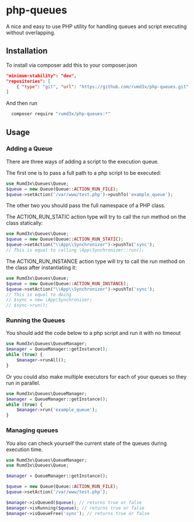 # php-queues
A nice and easy to use PHP utility for handling queues and script executing without overlapping.


## Installation
To install via composer add this to your composer.json
```json
"minimum-stability": "dev",
"repositories": [
	{ "type": "git", "url": "https://github.com/rumd3x/php-queues.git" }
]
```
And then run
```sh
  composer require "rumd3x/php-queues:*"
```


## Usage
### Adding a Queue
There are three ways of adding a script to the execution queue.

The first one is to pass a full path to a php script to be executed:
```php
use Rumd3x\Queues\Queue;
$queue = new Queue(Queue::ACTION_RUN_FILE);
$queue->setAction('/var/www/test.php')->pushTo('example_queue');
```

The other two you should pass the full namespace of a PHP class.


The ACTION_RUN_STATIC action type will try to call the run method on the class statically:
```php
use Rumd3x\Queues\Queue;
$queue = new Queue(Queue::ACTION_RUN_STATIC);
$queue->setAction("\\App\\Synchronizer")->pushTo('sync');
// This is equal to calling \App\Synchronizer::run();
```

The ACTION_RUN_INSTANCE action type will try to call the run method on the class after instantiating it:
```php
use Rumd3x\Queues\Queue;
$queue = new Queue(Queue::ACTION_RUN_INSTANCE);
$queue->setAction("\\App\\Synchronizer")->pushTo('sync');
// This is equal to doing 
// $sync = new \App\Synchronizer;
// $sync->run();
```


### Running the Queues
You should add the code below to a php script and run it with no timeout
```php
use Rumd3x\Queues\QueueManager;
$manager = QueueManager::getInstance();
while (true) {
    $manager->runAll();
}
```


Or you could also make multiple executors for each of your queues so they run in parallel.
```php
use Rumd3x\Queues\QueueManager;
$manager = QueueManager::getInstance();
while (true) {
    $manager->run('example_queue');
}
```

### Managing queues
You also can check yourself the current state of the queues during execution time.
```php
use Rumd3x\Queues\QueueManager;
use Rumd3x\Queues\Queue;

$manager = QueueManager::getInstance();

$queue = new Queue(Queue::ACTION_RUN_FILE);
$queue->setAction('/var/www/test.php');

$manager->isQueued($queue); // returns true or false
$manager->isRunning($queue); // returns true or false
$manager->isQueueFree('sync'); // returns true or false
```
